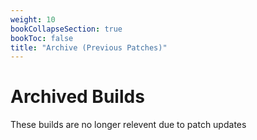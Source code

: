 ```yaml
---
weight: 10
bookCollapseSection: true
bookToc: false
title: "Archive (Previous Patches)"
---
```


# Archived Builds

These builds are no longer relevent due to patch updates
